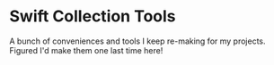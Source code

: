 # Swift Collection Tools #

A bunch of conveniences and tools I keep re-making for my projects. Figured I'd make them one last time here!
